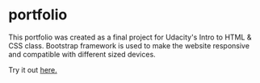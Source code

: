 portfolio
===========
This portfolio was created as a final project for Udacity's Intro to HTML & CSS class. Bootstrap framework is used to make the website responsive and compatible with different sized devices. 

Try it out <a href="http://gremlin12.github.io/portfolio/">here.</a>
